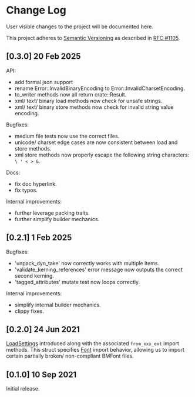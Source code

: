 # Change Log

User visible changes to the project will be documented here.

This project adheres to [Semantic Versioning](http://semver.org/) as described in [RFC #1105](https://github.com/rust-lang/rfcs/blob/master/text/1105-api-evolution.md).


## [0.3.0] 20 Feb 2025

API:
- add formal json support
- rename Error::InvalidBinaryEncoding to Error::InvalidCharsetEncoding.
- to_writer methods now all return crate::Result.
- xml/ text/ binary load methods now check for unsafe strings.
- xml/ text/ binary store methods now check for invalid string value encoding.

Bugfixes:
- medium file tests now use the correct files.
- unicode/ charset edge cases are now consistent between load and store methods.
- xml store methods now properly escape the following string characters: `\ ' < > &`.

Docs:
- fix doc hyperlink.
- fix typos.

Internal improvements:
- further leverage packing traits.
- further simplify builder mechanics.

## [0.2.1] 1 Feb 2025

Bugfixes: 
- 'unpack_dyn_take' now correctly works with multiple items.
- 'validate_kerning_references' error message now outputs the correct second kerning.
- 'tagged_attributes' mutate test now loops correctly.

Internal improvements:
- simplify internal builder mechanics.
- clippy fixes.


## [0.2.0] 24 Jun 2021

[LoadSettings](https://docs.rs/bmfont_rs/0.2.0/bmfont_rs/struct.LoadSettings.html) introduced along with the associated `from_xxx_ext` import methods.
This struct specifies [Font](https://docs.rs/bmfont_rs/0.2.0/bmfont_rs/struct.Font.html) import behavior, allowing us to import certain partially broken/ non-compliant BMFont files.

## [0.1.0] 10 Sep 2021

Initial release.
